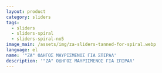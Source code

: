 ```yaml
---
layout: product
category: sliders
tags:
  - sliders
  - sliders-spiral
  - sliders-spiral-no5
image_main: /assets/img/za-sliders-tanned-for-spiral.webp
language: el
name: '"ZA" ΟΔΗΓΟΣ ΜΑΥΡΙΣΜΕΝΟΣ ΓΙΑ ΣΠΙΡΑΛ'
description: '"ZA" ΟΔΗΓΟΣ ΜΑΥΡΙΣΜΕΝΟΣ ΓΙΑ ΣΠΙΡΑΛ'
---
```

